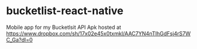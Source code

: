 # bucketlist-react-native
Mobile app for my Bucketlsit API
Apk hosted at <https://www.dropbox.com/sh/17x02e45x0txmkl/AAC7YN4nTIhGdFsj4rS7WC_Ga?dl=0>
